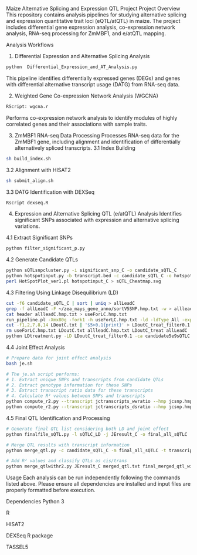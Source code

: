 Maize Alternative Splicing and Expression QTL Project
Project Overview
This repository contains analysis pipelines for studying alternative splicing and expression quantitative trait loci (eQTL/atQTL) in maize. The project includes differential gene expression analysis, co-expression network analysis, RNA-seq processing for ZmMBF1, and e/atQTL mapping.

Analysis Workflows
1. Differential Expression and Alternative Splicing Analysis
```bash
python  Differential_Expression_and_AT_Analysis.py
```
This pipeline identifies differentially expressed genes (DEGs) and genes with differential alternative transcript usage (DATG) from RNA-seq data.

2. Weighted Gene Co-expression Network Analysis (WGCNA)
```bash
RScript: wgcna.r
```
Performs co-expression network analysis to identify modules of highly correlated genes and their associations with sample traits.

3. ZmMBF1 RNA-seq Data Processing
Processes RNA-seq data for the ZmMBF1 gene, including alignment and identification of differentially alternatively spliced transcripts.
3.1 Index Building
```bash
sh build_index.sh
```
3.2 Alignment with HISAT2
```bash
sh submit_align.sh
```
3.3 DATG Identification with DEXSeq
```bash
Rscript dexseq.R
```
4. Expression and Alternative Splicing QTL (e/atQTL) Analysis
Identifies significant SNPs associated with expression and alternative splicing variations.

4.1 Extract Significant SNPs
```bash
python filter_significant_p.py
```
4.2 Generate Candidate QTLs
```bash
python sQTLsnpcluster.py -i significant_snp_C -o candidate_sQTL_C
python hotspotinput.py -b transcript.bed -c candidate_sQTL_C -o hotspotinput_C
perl HotSpotPlot_ver1.pl hotspotinput_C > sQTL_Cheatmap.svg
```
4.3 Filtering Using Linkage Disequilibrium (LD)
```bash
cut -f6 candidate_sQTL_C | sort | uniq > allLeadC
grep -f allLeadC -F ~/zea_mays_gene_anno/sortV5SNP.hmp.txt -w > allleadC.hmp.txt
cat header allleadC.hmp.txt > useForLC.hmp.txt
run_pipeline.pl -Xmx80g -fork1 -h useForLC.hmp.txt -ld -ldType All -export LDoutC
cut -f1,2,7,8,14 LDoutC.txt | '$5>0.1{print}' > LDoutC_treat_filter0.1 
rm useForLC.hmp.txt LDoutC.txt allleadC.hmp.txt LDoutC_treat allLeadC
python LDtreatment.py -LD LDoutC_treat_filter0.1 -ca candidate5e9sQTLC -o sQTLC_LD
```
4.4 Joint Effect Analysis
```bash
# Prepare data for joint effect analysis
bash je.sh

# The je.sh script performs:
# 1. Extract unique SNPs and transcripts from candidate QTLs
# 2. Extract genotype information for these SNPs
# 3. Extract transcript ratio data for these transcripts
# 4. Calculate R² values between SNPs and transcripts
python compute_r2.py --transcript jctranscripts_wwratio --hmp jcsnp.hmp --snp_list needJC --output JEresult_C
python compute_r2.py --transcript jctranscripts_dsratio --hmp jcsnp.hmp --snp_list needJC --output JEresult_D
```
4.5 Final QTL Identification and Processing
```bash
# Generate final QTL list considering both LD and joint effect
python finalfile_sQTL.py -l sQTLC_LD -j JEresult_C -o final_all_sQTLC

# Merge QTL results with transcript information
python merge_qtl.py -c candidate_sQTL_C -m final_all_sQTLC -t transcript.bed -o merged_qtl.txt

# Add R² values and classify QTLs as cis/trans
python merge_qtlwithr2.py JEresult_C merged_qtl.txt final_merged_qtl_with_r2.txt
```

Usage
Each analysis can be run independently following the commands listed above. Please ensure all dependencies are installed and input files are properly formatted before execution.

Dependencies
Python 3

R

HISAT2

DEXSeq R package

TASSEL5


